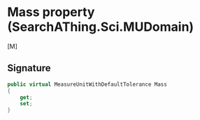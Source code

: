 # Mass property (SearchAThing.Sci.MUDomain)
[M]

## Signature
```csharp
public virtual MeasureUnitWithDefaultTolerance Mass
{
    get;
    set;
}
```
